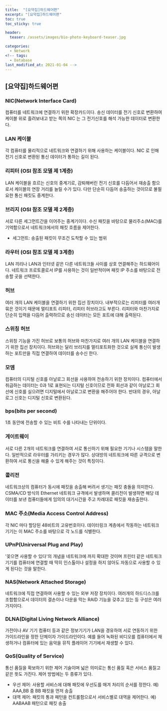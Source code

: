 ```yaml
---
title:  "[요약집]하드웨어편"
excerpt: "[요약집]하드웨어편"
toc: true
toc_sticky: true

header:
  teaser: /assets/images/bio-photo-keyboard-teaser.jpg

categories:
  - Network
<!-- tags:
  - Database 
last_modified_at: 2021-01-04 -->
---
```

## [요약집]하드웨어편

### NIC(Network Interface Card)
컴퓨터를 네트워크에 연결하기 위한 확장카드이다. 송신 데이터를 전기 신호로 변환하여 케이블 위로 흘려보내고 받는 쪽의 NIC 는 그 전기신호를 해석 가능한 데이터로 변환한다.

### LAN 케이블
각 컴퓨터를 물리적으로 네트워크와 연결하기 위해 사용하는 케이블이다. NIC 로 인해 전기 신호로 변환된 통신 데이터가 통하는 길이 된다.

### 리피터 (OSI 참조 모델 제 1계층)
LAN 케이블을 흐르는 신호의 중계기로, 감퇴해버린 전기 신호를 다듬어서 재송출 함으로서 케이블의 연장 거리를 늘릴 수가 있다. 다만 단순히 다듬어 송출하는 것이므로 불필요한 통신 패킷도 중계한다.

### 브리지 (OSI 참조 모델 제 2계층)
서로 다른 세그먼트간을 이어주는 중계기이다. 수신 패킷을 바탕으로 물리주소(MAC)를 기억함으로서 네트워크에서의 패킷 흐름을 제어한다. 
- 세그먼트: 송출된 패킷이 무조건 도착할 수 있는 범위

### 라우터 (OSI 참조 모델 제 3계층)
LAN 끼리나 LAN과 인터넷 같은 다른 네트워크들 사이를 상호 연결해주는 하드웨어이다. 네트워크 프로토콜로서 IP를 사용하는 것이 일반적이며 패킷 IP 주소를 바탕으로 전송할 곳을 선택한다.

### 허브
여러 개의 LAN 케이블을 연결하기 위한 집선 장치이다. 내부적으로는 리피터를 여러개 묶은 것이기 때문에 멀티포트 리피터, 리피터 허브라고도 부른다. 리피터와 마찬가지로 단순히 입력을 다듬어 
출력하므로 송신 데이터는 모든 포트에 대해 출력된다.

### 스위칭 허브
스위칭 기능을 가진 허브로 보통의 허브와 마찬가지로 여러 개의 LAN 케이블을 연결하기 위한 집선 장치이다. 허브와는 달리 브리지를 멀티포트화한 것으로 실제 통신이 발생하는 포트만을 직접 연결하여 
데이터를 송수신 한다.

### 모뎀
컴퓨터의 디지털 신호를 아날로그 회선을 사용하여 전송하기 위한 장치이다. 컴퓨터에서 취급하는 데이터는 0과 1로 표현되는 디지털 신호이므로 전화 회선과 같이 아날로그 회선에 신호를 실으려면
디지털에서 아날로그로 변환을 해주어야 한다. 반대의 경우, 아날로그 신호는 디지털 신호로 변환된다.

### bps(bits per second)
1초 동안에 전송할 수 있는 비트 수를 나타내는 단위이다.

### 게이트웨이
서로 다른 2개의 네트워크를 연결하여 서로 통신하기 위해 필요한 기기나 시스템을 말한다. 일반적으로 라우터를 가리키는 경우가 많다. 상대방의 네트워크에 따른 규격으로 변환하여 서로 통신을 해줄 수 
있게 해주는 것이 특징이다.

### 콜리전
네트워크상의 컴퓨터가 동시에 패킷을 송출해 버려서 생기는 패킷 충돌을 의미한다. CSMA/CD 방식의 Ethernet 네트워크 규격에서 발생하며 콜리전이 발생하면 해당 데이터를 보낸 컴퓨터들에게 임의의 
대기시간을 주고 차례대로 패킷을 재송출한다.

### MAC 주소(Media Access Control Address)
각 NIC 마다 할당된 48비트의 고유번호이다. 데이터링크 계층에서 작동하는 네트워크 기기는 이 MAC 주소를 바탕으로 각 노드를 식별한다.

### UPnP(Unirversal Plug and Play)
'꽂으면 사용할 수 있다'의 개념을 네트워크에 까지 확대한 것이며 프린터 같은 네트워크 기기를 컴퓨터에 연결할 때 딱히 인스톨이나 설정을 하지 않아도 자동으로 사용할 수 있게 된다는 것을 말한다.

### NAS(Network Attached Storage)
네트워크에 직접 연결하여 사용할 수 있는 외부 저장 장치이다. 여러개의 하드디스크를 조합함으로서 데이터의 결손이나 다운을 막는 RAID 기능을 갖추고 있는 등 구성은 여러가지이다.

### DLNA(Digital Living Network Alliance)
가전이나 AV 기기 컴퓨터 등과 같은 정보기기가 LAN을 경유하여 서로 연동하기 위한 가이드라인을 정한 단체이자 가이드라인이다. 예를 들어 녹화된 비디오를 컴퓨터에서 재생하거나 컴퓨터에 있는 음악을
뮤직 플레이어 기기에서 재생할 수 있다.

### QoS(Quality of Service)
통신 품질을 확보하기 위한 제어 기술이며 넓은 의미로는 통신 품질 혹은 서비스 품질고 같은 뜻도 가진다. 제어 방법에는 두 종류가 있다.
- 우선 제어: 사용할 서비스에 대해 패킷에 우선도를 매겨 처리의 순서를 정한다. 예) AAA,BB 중 BB 패킷을 먼저 송출
- 대역 제어: 패킷의 통과 패턴을 컨트롤함으로서 서비스별로 대역을 제어한다. 예) AABAAB 패턴으로 패킷 송출














